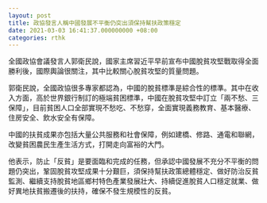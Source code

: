 ```yaml
---
layout: post
title: 政協發言人稱中國發展不平衡仍突出須保持幫扶政策穩定
date: 2021-03-03 16:41:37.000000000 +08:00
categories: rthk
---
```


全國政協會議發言人郭衛民說，國家主席習近平早前宣布中國脫貧攻堅戰取得全面勝利後，國際輿論很關注，其中比較關心脫貧攻堅的質量問題。

郭衛民說，全國政協很多專家都認為，中國的脫貧標準是綜合性的標準。其中在收入方面，高於世界銀行制訂的極端貧困標準，中國在脫貧攻堅中訂立「兩不愁、三保障」，目前貧困人口全部實現不愁吃、不愁穿，全面實現義務教育、基本醫療、住房安全、飲水安全有保障。

中國的扶貧成果亦包括大量公共服務和社會保障，例如建橋、修路、通電和聯網，改變貧困農民生產生活方式，打開走向富裕的大門。

他表示，防止「反貧」是要面臨和完成的任務，但承認中國發展不充分不平衡的問題仍突出，鞏固脫貧攻堅成果十分艱巨，須保持幫扶政策總體穩定、做好防治反貧監測、繼續支持脫貧地區鄉村特色產業發展壯大、持續促進脫貧人口穩定就業、做好異地扶貧搬遷後的扶持，確保不發生規模性的反貧。
